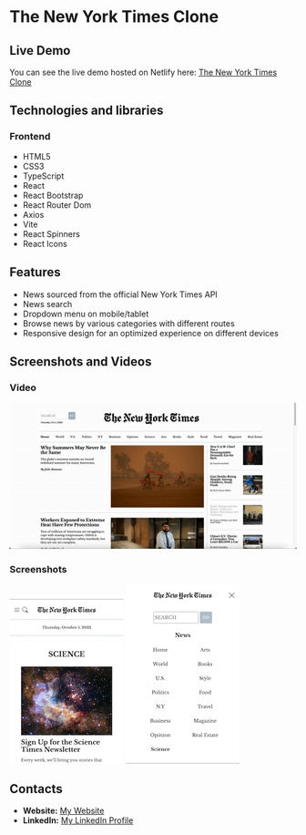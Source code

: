 # The New York Times Clone

## Live Demo
You can see the live demo hosted on Netlify here: [The New York Times Clone](https://newyorktimesclonebyflavio.netlify.app)

## Technologies and libraries

### Frontend
- HTML5
- CSS3
- TypeScript
- React
- React Bootstrap
- React Router Dom
- Axios
- Vite
- React Spinners
- React Icons

## Features
- News sourced from the official New York Times API
- News search
- Dropdown menu on mobile/tablet
- Browse news by various categories with different routes
- Responsive design for an optimized experience on different devices

## Screenshots and Videos

### Video
![Screenshot Desktop](src/assets/images/website.gif)

### Screenshots
![Mobile](src/assets/images/mobile.png)
![Dropdown Menu](src/assets/images/dropdown.png)

## Contacts
- **Website:** [My Website](https://flavio-pinto.github.io/portfolio/)
- **LinkedIn:** [My LinkedIn Profile](#)